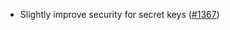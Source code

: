 - Slightly improve security for secret keys
  ([\#1367](https://github.com/axonweb3/axon/pull/1367))
